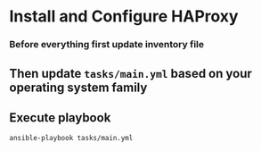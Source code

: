 # Install and Configure HAProxy

### Before everything first update inventory file

## Then update `tasks/main.yml` based on your operating system family

## Execute playbook

```bash
ansible-playbook tasks/main.yml
```
